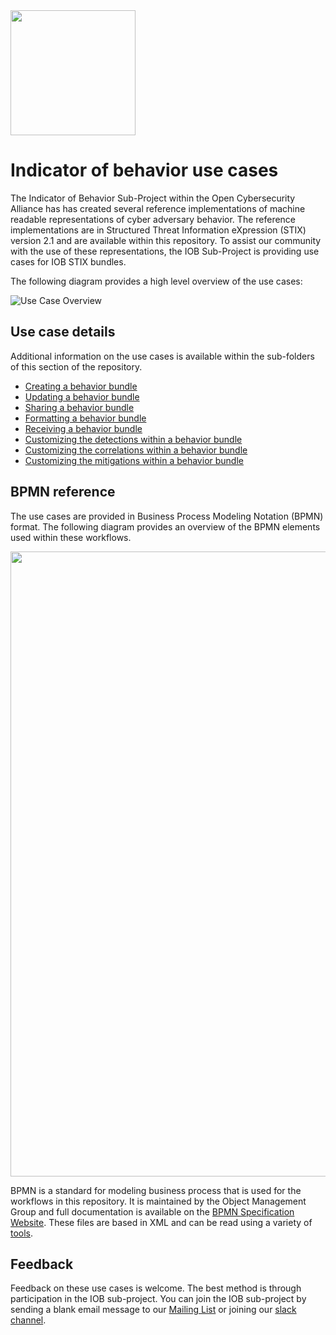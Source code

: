 <img src="/images/OCA-1.png" width="200">

# Indicator of behavior use cases

The Indicator of Behavior Sub-Project within the Open Cybersecurity Alliance has has created several reference implementations of machine readable representations of cyber adversary behavior. The reference implementations are in Structured Threat Information eXpression (STIX) version 2.1 and are available within this repository. To assist our community with the use of these representations, the IOB Sub-Project is providing use cases for IOB STIX bundles.

The following diagram provides a high level overview of the use cases:

![Use Case Overview](/images/BehaviorBundle_Use_Cases.png)

## Use case details

Additional information on the use cases is available within the sub-folders of this section of the repository.

- [Creating a behavior bundle](/use_cases/Create_Bundle)
- [Updating a behavior bundle](/use_cases/Update_Bundle)
- [Sharing a behavior bundle](/use_cases/Share_Bundle)
- [Formatting a behavior bundle](/use_cases/Format_Bundle)
- [Receiving a behavior bundle](/use_cases/Receive_Bundle)
- [Customizing the detections within a behavior bundle](/use_cases/Customize_Detections)
- [Customizing the correlations within a behavior bundle](/use_cases/Customize_Correlations)
- [Customizing the mitigations within a behavior bundle](/use_cases/Customize_Mitigations)

## BPMN reference

The use cases are provided in Business Process Modeling Notation (BPMN) format. The following diagram provides an overview of the BPMN elements used within these workflows.

<img src="/images/Simple_BPMN_Guide.png" width="1000">

BPMN is a standard for modeling business process that is used for the workflows in this repository. It is maintained by the Object Management Group and full documentation is available on the [BPMN Specification Website](https://www.omg.org/spec/BPMN/2.0/About-BPMN/). These files are based in XML and can be read using a variety of [tools](https://bpmnmatrix.github.io).

## Feedback
Feedback on these use cases is welcome. The best method is through participation in the IOB sub-project. You can join the IOB sub-project by sending a blank email message to our [Mailing List](mailto:oca-iob-wg+subscribe@lists.oasis-open-projects.org) or joining our [slack channel](https://join.slack.com/t/open-cybersecurity/shared_invite/zt-19pliofsm-L7eSSB8yzABM2Pls1nS12w).
